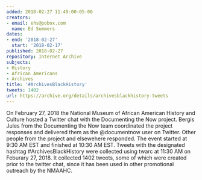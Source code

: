 ```yaml
---
added: 2018-02-27 11:49:00-05:00
creators:
- email: ehs@pobox.com
  name: Ed Summers
dates:
- end: '2018-02-27'
  start: '2018-02-17'
published: 2018-02-27
repository: Internet Archive
subjects:
- History
- African Americans
- Archives
title: '#ArchivesBlackHistory'
tweets: 1402
url: https://archive.org/details/archivesblackhistory-tweets
---
```


On February 27, 2018 the National Museum of African American History and Culture hosted a Twitter chat with the Documenting the Now project.  Bergis Jules from the Documenting the Now team coordinated the project responses and delivered them as the @documentnow user on Twitter. Other people from the project and elsewehere responded. The event started at 9:30 AM EST and finished at 10:30 AM EST. Tweets with the designated hashtag #ArchivesBlackHistory were collected using twarc at 11:30 AM on Feburary 27, 2018. It collected 1402 tweets, some of which were created prior to the twitter chat, since it has been used in other promotional outreach by the NMAAHC.
